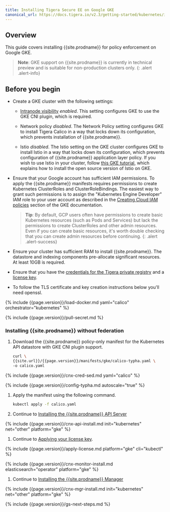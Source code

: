 ```yaml
---
title: Installing Tigera Secure EE on Google GKE
canonical_url: https://docs.tigera.io/v2.3/getting-started/kubernetes/installation/other
---
```


## Overview

This guide covers installing {{site.prodname}} for policy enforcement on Google GKE.

> **Note**: GKE support on {{site.prodname}} is currently in technical preview
   and is suitable for non-production clusters only.
{: .alert .alert-info}

## Before you begin

- Create a GKE cluster with the following settings:
 
  - [Intranode visibility](https://cloud.google.com/kubernetes-engine/docs/how-to/intranode-visibility) *enabled*.  This setting configures GKE to use the GKE CNI plugin, which is required.
  
  - Network policy *disabled*.  The Network Policy setting configures GKE to install Tigera Calico in a way that locks down its configuration, which prevents installation of {{site.prodname}}.
  
  - Istio *disabled*.  The Istio setting on the GKE cluster configures GKE to install Istio in a way that locks down its configuration, which prevents configuration of {{site.prodname}} application layer policy.  If you wish to use Istio in your cluster, follow [this GKE tutorial](https://cloud.google.com/kubernetes-engine/docs/tutorials/installing-istio), which explains how to install the open source version of Istio on GKE.

- Ensure that your Google account has sufficient IAM permissions.  To apply the {{site.prodname}} manifests requires permissions to create Kubernetes ClusterRoles and ClusterRoleBindings.  The easiest way to grant such permissions is to assign the "Kubernetes Engine Developer" IAM role to your user account as described in the [Creating Cloud IAM policies](https://cloud.google.com/kubernetes-engine/docs/how-to/iam) section of the GKE documentation.
  
  > **Tip**: By default, GCP users often have permissions to create basic Kubernetes resources (such as Pods and Services) but lack the permissions to create ClusterRoles and other admin resources.  Even if you can create basic resources, it's worth double checking that you can create admin resources before continuing.
  {: .alert .alert-success}

- Ensure your cluster has sufficient RAM to install {{site.prodname}}.  The datastore and indexing components pre-allocate significant resources.  At least 10GB is required.

- Ensure that you have the [credentials for the Tigera private registry](../../../getting-started/#obtain-the-private-registry-credentials)
  and a [license key](../../../getting-started/#obtain-a-license-key).
  
- To follow the TLS certificate and key creation instructions below you'll need openssl.

{% include {{page.version}}/load-docker.md yaml="calico" orchestrator="kubernetes" %}

{% include {{page.version}}/pull-secret.md %}

### <a name="install-cnx"></a><a name="install-ee-typha-nofed"></a>Installing {{site.prodname}} without federation

1. Download the {{site.prodname}} policy-only manifest for the Kubernetes API datastore with GKE CNI plugin support.

   ```bash
   curl \
   {{site.url}}/{{page.version}}/manifests/gke/calico-typha.yaml \
   -o calico.yaml
   ```

{% include {{page.version}}/cnx-cred-sed.md yaml="calico" %}

{% include {{page.version}}/config-typha.md autoscale="true" %}

1. Apply the manifest using the following command.

   ```bash
   kubectl apply -f calico.yaml
   ```

1. Continue to [Installing the {{site.prodname}} API Server](#installing-the-{{site.prodnamedash}}-api-server)

{% include {{page.version}}/cnx-api-install.md init="kubernetes" net="other" platform="gke" %}

1. Continue to [Applying your license key](#applying-your-license-key).

{% include {{page.version}}/apply-license.md platform="gke" cli="kubectl" %}

{% include {{page.version}}/cnx-monitor-install.md elasticsearch="operator" platform="gke" %}

1. Continue to [Installing the {{site.prodname}} Manager](#installing-the-{{site.prodnamedash}}-manager)

{% include {{page.version}}/cnx-mgr-install.md init="kubernetes" net="other" platform="gke" %}

{% include {{page.version}}/gs-next-steps.md %}
